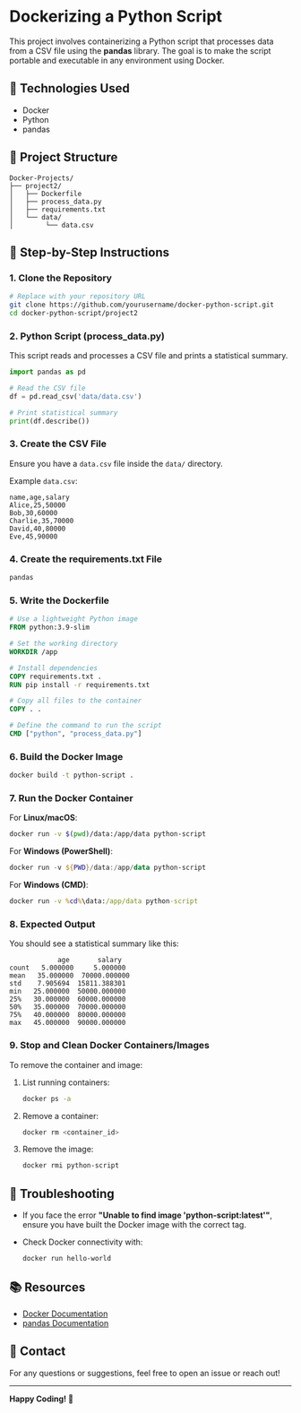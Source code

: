 # Dockerizing a Python Script

This project involves containerizing a Python script that processes data from a CSV file using the **pandas** library. The goal is to make the script portable and executable in any environment using Docker.

## 🧰 Technologies Used
- Docker
- Python
- pandas

## 📂 Project Structure
```
Docker-Projects/
├── project2/
│   ├── Dockerfile
│   ├── process_data.py
│   ├── requirements.txt
│   └── data/
│        └── data.csv
```

## 📜 Step-by-Step Instructions

### 1. Clone the Repository
```bash
# Replace with your repository URL
git clone https://github.com/yourusername/docker-python-script.git
cd docker-python-script/project2
```

### 2. Python Script (process_data.py)

This script reads and processes a CSV file and prints a statistical summary.

```python
import pandas as pd

# Read the CSV file
df = pd.read_csv('data/data.csv')

# Print statistical summary
print(df.describe())
```

### 3. Create the CSV File

Ensure you have a `data.csv` file inside the `data/` directory.

Example `data.csv`:
```csv
name,age,salary
Alice,25,50000
Bob,30,60000
Charlie,35,70000
David,40,80000
Eve,45,90000
```

### 4. Create the requirements.txt File

```bash
pandas
```

### 5. Write the Dockerfile

```Dockerfile
# Use a lightweight Python image
FROM python:3.9-slim

# Set the working directory
WORKDIR /app

# Install dependencies
COPY requirements.txt .
RUN pip install -r requirements.txt

# Copy all files to the container
COPY . .

# Define the command to run the script
CMD ["python", "process_data.py"]
```

### 6. Build the Docker Image

```bash
docker build -t python-script .
```

### 7. Run the Docker Container

For **Linux/macOS**:
```bash
docker run -v $(pwd)/data:/app/data python-script
```

For **Windows (PowerShell)**:
```powershell
docker run -v ${PWD}/data:/app/data python-script
```

For **Windows (CMD)**:
```cmd
docker run -v %cd%\data:/app/data python-script
```

### 8. Expected Output

You should see a statistical summary like this:
```
            age       salary
count   5.000000     5.000000
mean   35.000000  70000.000000
std    7.905694  15811.388301
min   25.000000  50000.000000
25%   30.000000  60000.000000
50%   35.000000  70000.000000
75%   40.000000  80000.000000
max   45.000000  90000.000000
```

### 9. Stop and Clean Docker Containers/Images

To remove the container and image:

1. List running containers:
   ```bash
   docker ps -a
   ```

2. Remove a container:
   ```bash
   docker rm <container_id>
   ```

3. Remove the image:
   ```bash
   docker rmi python-script
   ```

## 📌 Troubleshooting

- If you face the error **"Unable to find image 'python-script:latest'"**, ensure you have built the Docker image with the correct tag.

- Check Docker connectivity with:
    ```bash
    docker run hello-world
    ```

## 📚 Resources

- [Docker Documentation](https://docs.docker.com/)
- [pandas Documentation](https://pandas.pydata.org/docs/)

## 📧 Contact
For any questions or suggestions, feel free to open an issue or reach out!

---
**Happy Coding! 🚀**

